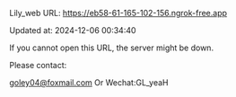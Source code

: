 Lily_web URL: https://eb58-61-165-102-156.ngrok-free.app

Updated at: 2024-12-06 00:34:40

If you cannot open this URL, the server might be down.

Please contact: 

goley04@foxmail.com Or Wechat:GL_yeaH